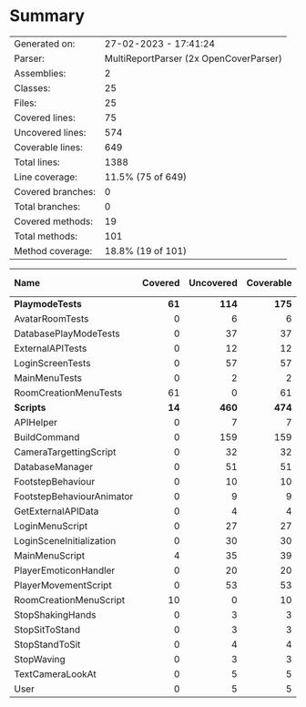 ﻿# Summary
|||
|:---|:---|
| Generated on: | 27-02-2023 - 17:41:24 |
| Parser: | MultiReportParser (2x OpenCoverParser) |
| Assemblies: | 2 |
| Classes: | 25 |
| Files: | 25 |
| Covered lines: | 75 |
| Uncovered lines: | 574 |
| Coverable lines: | 649 |
| Total lines: | 1388 |
| Line coverage: | 11.5% (75 of 649) |
| Covered branches: | 0 |
| Total branches: | 0 |
| Covered methods: | 19 |
| Total methods: | 101 |
| Method coverage: | 18.8% (19 of 101) |

|**Name**|**Covered**|**Uncovered**|**Coverable**|**Total**|**Line coverage**|**Covered**|**Total**|**Branch coverage**|**Covered**|**Total**|**Method coverage**|
|:---|---:|---:|---:|---:|---:|---:|---:|---:|---:|---:|---:|
|**PlaymodeTests**|**61**|**114**|**175**|**441**|**34.8%**|**0**|**0**|****|**13**|**32**|**40.6%**|
|AvatarRoomTests|0|6|6|19|0%|0|0||0|2|0%|
|DatabasePlayModeTests|0|37|37|79|0%|0|0||0|4|0%|
|ExternalAPITests|0|12|12|27|0%|0|0||0|2|0%|
|LoginScreenTests|0|57|57|204|0%|0|0||0|10|0%|
|MainMenuTests|0|2|2|13|0%|0|0||0|1|0%|
|RoomCreationMenuTests|61|0|61|99|100%|0|0||13|13|100%|
|**Scripts**|**14**|**460**|**474**|**947**|**2.9%**|**0**|**0**|****|**6**|**69**|**8.6%**|
|APIHelper|0|7|7|19|0%|0|0||0|1|0%|
|BuildCommand|0|159|159|262|0%|0|0||0|14|0%|
|CameraTargettingScript|0|32|32|68|0%|0|0||0|4|0%|
|DatabaseManager|0|51|51|103|0%|0|0||0|12|0%|
|FootstepBehaviour|0|10|10|27|0%|0|0||0|2|0%|
|FootstepBehaviourAnimator|0|9|9|21|0%|0|0||0|2|0%|
|GetExternalAPIData|0|4|4|16|0%|0|0||0|1|0%|
|LoginMenuScript|0|27|27|48|0%|0|0||0|4|0%|
|LoginSceneInitialization|0|30|30|70|0%|0|0||0|1|0%|
|MainMenuScript|4|35|39|77|10.2%|0|0||2|11|18.1%|
|PlayerEmoticonHandler|0|20|20|34|0%|0|0||0|4|0%|
|PlayerMovementScript|0|53|53|99|0%|0|0||0|3|0%|
|RoomCreationMenuScript|10|0|10|27|100%|0|0||4|4|100%|
|StopShakingHands|0|3|3|11|0%|0|0||0|1|0%|
|StopSitToStand|0|3|3|13|0%|0|0||0|1|0%|
|StopStandToSit|0|4|4|14|0%|0|0||0|1|0%|
|StopWaving|0|3|3|11|0%|0|0||0|1|0%|
|TextCameraLookAt|0|5|5|16|0%|0|0||0|1|0%|
|User|0|5|5|11|0%|0|0||0|1|0%|
